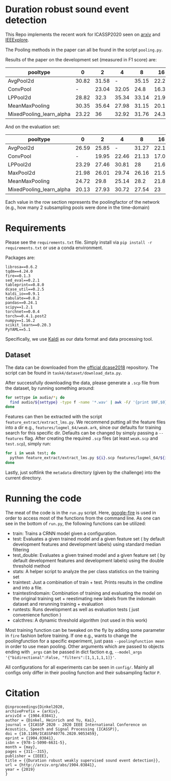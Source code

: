 # Duration robust sound event detection 

This Repo implements the recent work for ICASSP2020 seen on [arxiv](
http://arxiv.org/abs/1904.03841) and [IEEExplore](https://ieeexplore.ieee.org/document/9053459/). 

The Pooling methods in the paper can all be found in the script `pooling.py`.

Results of the paper on the development set (measured in F1 score) are:

| pooltype                 | 0     | 2     | 4     | 8     | 16    |
|--------------------------|-------|-------|-------|-------|-------|
| AvgPool2d                | 30.82 | 31.58 | -     | 35.15 | 22.21 |
| ConvPool                 | -     | 23.04 | 32.05 | 24.8  | 16.39 |
| LPPool2d                 | 28.82 | 32.3  | 35.34 | 33.14 | 21.97 |
| MeanMaxPooling           | 30.35 | 35.64 | 27.98 | 31.15 | 20.11 |
| MixedPooling_learn_alpha | 23.22 | 36    | 32.92 | 31.76 | 24.39 |


And on the evaluation set:

| pooltype                 | 0     | 2     | 4     | 8     | 16    |
|--------------------------|-------|-------|-------|-------|-------|
| AvgPool2d                | 26.59 | 25.85 | -     | 31.27 | 22.14 |
| ConvPool                 | -     | 19.95 | 22.46 | 21.13 | 17.07 |
| LPPool2d                 | 23.29 | 27.46 | 30.81 | 28    | 21.65 |
| MaxPool2d                | 21.98 | 26.01 | 29.74 | 26.16 | 21.5  |
| MeanMaxPooling           | 24.72 | 29.8  | 25.14 | 28.2  | 21.83 |
| MixedPooling_learn_alpha | 20.13 | 27.93 | 30.72 | 27.54 | 23    |


Each value in the row section represents the poolingfactor of the network (e.g., how many $2$ subsampling pools were done in the time-domain)

# Requirements

Please see the `requirements.txt` file. Simply install via `pip install -r requirements.txt` or use a conda environment.

Packages are:

```
librosa==0.6.2
tqdm==4.24.0
fire==0.1.3
sed_eval==0.2.1
tableprint==0.8.0
dcase_util==0.2.5
kaldi_io==0.9.1
tabulate==0.8.2
pandas==0.24.1
scipy==1.2.1
torchnet==0.0.4
torch==0.4.1.post2
numpy==1.16.2
scikit_learn==0.20.3
PyYAML==5.1
```


Specifically, we use [Kaldi](https://github.com/kaldi-asr/kaldi) as our data format and data processing tool.

## Dataset

The data can be downloaded from the [official dcase2018](https://github.com/DCASE-REPO/dcase2018_baseline) repository. The script can be found in `task4/dataset/download_data.py`.

After successfully downloading the data, please generate a `.scp` file from the dataset, by running something around:

```bash
for settype in audio/*; do
  find audio/${settype} -type f -name '*.wav' | awk -F/ '{print $NF,$0}' > ${settype}.scp
done
```

Features can then be extracted with the script `feature_extract/extract_lms.py`.
We recommend putting all the feature files into a dir e.g., `features/logmel_64/weak.ark`, since our defaults for training search for this specific dir. Defaults can be changed by simply passing a `--features` flag.
After creating the required `.scp` files (at least `weak.scp` and `test.scp`), simply run:

```bash
for i in weak test; do 
  python feature_extract/extract_lms.py ${i}.scp features/logmel_64/${i}.ark
done
```

Lastly, just softlink the `metadata` directory (given by the challenge) into the current directory.

# Running the code

The meat of the code is in the `run.py` script. Here, [google-fire](https://github.com/google/python-fire) is used in order to access most of the functions from the command line.
As one can see in the bottom of `run.py`, the following functions can be utilized:

* train: Trains a CRNN model given a configuration.
* test: Evaluates a given trained model and a given feature set ( by default development features and development labels) using standard median filtering
* test_double: Evaluates a given trained model and a given feature set ( by default development features and development labels) using the double threshold method
* stats: A helper script to analyze the per class statistics on the training set
* traintest: Just a combination of train + test. Prints results in the cmdline and into a file.
* traintestindomain: Combination of training and evaluating the model on the original training set + reestimating new labels from the indomain dataset and rerunning training + evaluation
* runtests: Runs development as well as evaluation tests ( just convenience function )
* calcthres: A dynamic threshold algorithm (not used in this work)

Most training function can be tweaked on the fly by adding some parameter in `fire` fashion before training. 
If one e.g., wants to change the poolingfunction for a specific experiment, just pass `--poolingfunction mean` in order to use mean pooling.
Other arguments which are passed to objects ending with `_args` can be passed in dict faction e.g, `--model_args '{"bidirectional":False, "filters":[1,1,1,1,1]}'`.

All configurations for all experiments can be seen in `config/`. Mainly all configs only differ in their pooling function and their subsampling factor `P`.

# Citation

```
@inproceedings{Dinkel2020,
archivePrefix = {arXiv},
arxivId = {1904.03841},
author = {Dinkel, Heinrich and Yu, Kai},
journal = {ICASSP 2020 - 2020 IEEE International Conference on Acoustics, Speech and Signal Processing (ICASSP)},
doi = {10.1109/ICASSP40776.2020.9053459},
eprint = {1904.03841},
isbn = {978-1-5090-6631-5},
month = {may},
pages = {311--315},
publisher = {IEEE},
title = {{Duration robust weakly supervised sound event detection}},
url = {http://arxiv.org/abs/1904.03841},
year = {2019}
}
```

